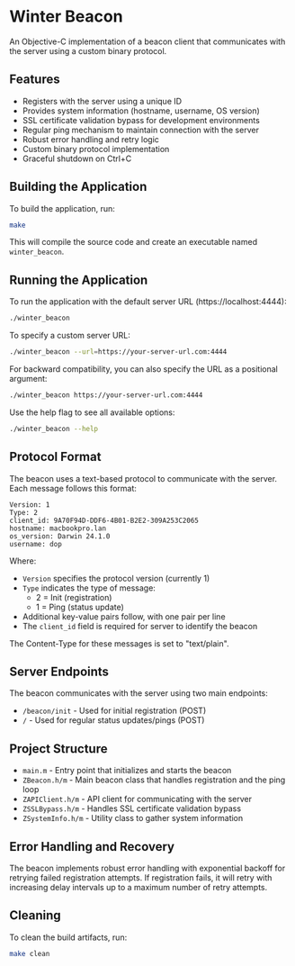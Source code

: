 # Winter Beacon

An Objective-C implementation of a beacon client that communicates with the server using a custom binary protocol.

## Features

- Registers with the server using a unique ID
- Provides system information (hostname, username, OS version)
- SSL certificate validation bypass for development environments
- Regular ping mechanism to maintain connection with the server
- Robust error handling and retry logic
- Custom binary protocol implementation
- Graceful shutdown on Ctrl+C

## Building the Application

To build the application, run:

```bash
make
```

This will compile the source code and create an executable named `winter_beacon`.

## Running the Application

To run the application with the default server URL (https://localhost:4444):

```bash
./winter_beacon
```

To specify a custom server URL:

```bash
./winter_beacon --url=https://your-server-url.com:4444
```

For backward compatibility, you can also specify the URL as a positional argument:

```bash
./winter_beacon https://your-server-url.com:4444
```

Use the help flag to see all available options:

```bash
./winter_beacon --help
```

## Protocol Format

The beacon uses a text-based protocol to communicate with the server. Each message follows this format:

```
Version: 1
Type: 2
client_id: 9A70F94D-DDF6-4B01-B2E2-309A253C2065
hostname: macbookpro.lan
os_version: Darwin 24.1.0
username: dop
```

Where:

- `Version` specifies the protocol version (currently 1)
- `Type` indicates the type of message:
  - 2 = Init (registration)
  - 1 = Ping (status update)
- Additional key-value pairs follow, with one pair per line
- The `client_id` field is required for server to identify the beacon

The Content-Type for these messages is set to "text/plain".

## Server Endpoints

The beacon communicates with the server using two main endpoints:

- `/beacon/init` - Used for initial registration (POST)
- `/` - Used for regular status updates/pings (POST)

## Project Structure

- `main.m` - Entry point that initializes and starts the beacon
- `ZBeacon.h/m` - Main beacon class that handles registration and the ping loop
- `ZAPIClient.h/m` - API client for communicating with the server
- `ZSSLBypass.h/m` - Handles SSL certificate validation bypass
- `ZSystemInfo.h/m` - Utility class to gather system information

## Error Handling and Recovery

The beacon implements robust error handling with exponential backoff for retrying failed registration attempts. If registration fails, it will retry with increasing delay intervals up to a maximum number of retry attempts.

## Cleaning

To clean the build artifacts, run:

```bash
make clean
```
